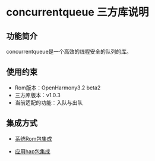 #  concurrentqueue 三方库说明

## 功能简介

concurrentqueue是一个高效的线程安全的队列的库。

## 使用约束

- Rom版本：OpenHarmony3.2 beta2
- 三方库版本：v1.0.3
- 当前适配的功能：入队与出队

## 集成方式

- [系统Rom包集成](./docs/rom_integrate.md)
+ [应用hap包集成](docs/hap_integrate.md)
